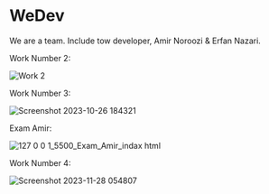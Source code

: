 # WeDev
We are a team. Include tow developer, Amir Noroozi &amp; Erfan Nazari.

Work Number 2:



![Work 2](https://github.com/Montazeri-1402/WeDev/assets/99032812/1abff24e-83c2-46b7-9314-ea5d6f3c883f)

Work Number 3:



![Screenshot 2023-10-26 184321](https://github.com/Montazeri-1402/WeDev/assets/99032812/b4e8f1aa-61d7-4f91-8f37-7c738934f816)


Exam Amir:



![127 0 0 1_5500_Exam_Amir_indax html](https://github.com/Montazeri-1402/WeDev/assets/99032812/c7d7e4a4-a51b-4d89-99f0-efa553a6a81c)

Work Number 4:



![Screenshot 2023-11-28 054807](https://github.com/Montazeri-1402/WeDev/assets/99032812/fbea94bc-e00d-4c53-be9f-a4d4d7eb55e6)

